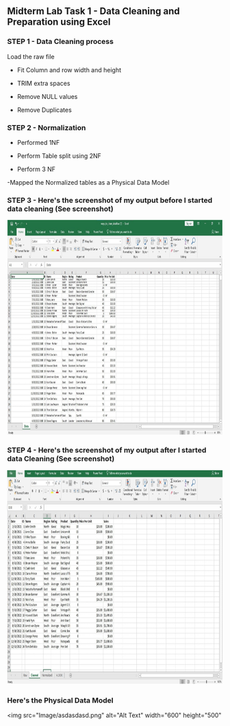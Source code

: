 ## Midterm Lab Task 1 - Data Cleaning and Preparation using Excel


### STEP 1 - Data Cleaning process
Load the raw file

- Fit Column and row width and height

- TRIM extra spaces

- Remove NULL values

- Remove Duplicates

### STEP 2 - Normalization
- Performed 1NF

- Perform Table split using 2NF

- Perform 3 NF

-Mapped the Normalized tables as a Physical Data Model

### STEP 3 - Here's the screenshot of my output before I started data cleaning (See screenshot) 

 <img src="Image/Raw (1).png" alt="Alt Text" width="600" height="500">

### STEP 4 - Here's the screenshot of my output after I started data Cleaning (See screenshot) 
<img src="Image/Clean.png" alt="Alt Text" width="600" height="500">

### Here's the Physical Data Model 
<img src="Image/asdasdasd.png" alt="Alt Text" width="600" height="500"
